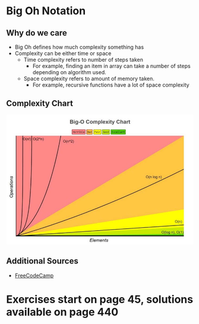 # Big Oh Notation

## Why do we care
- Big Oh defines how much complexity something has
- Complexity can be either time or space
  - Time complexity refers to number of steps taken
    - For example, finding an item in array can take a number of steps depending on algorithm used.
  - Space complexity refers to amount of memory taken. 
    - For example, recursive functions have a lot of space complexity


## Complexity Chart  
![Big Oh Complexity Chart](./complexity_chart.jpeg)

## Additional Sources
- [FreeCodeCamp](https://www.freecodecamp.org/news/big-o-notation-why-it-matters-and-why-it-doesnt-1674cfa8a23c/)

# Exercises start on page 45, solutions available on page 440
